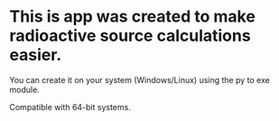 # This is app was created to make radioactive source calculations easier. 

You can create it on your system (Windows/Linux) using the py to exe module.

Compatible with 64-bit systems.
